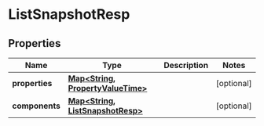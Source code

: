 

# ListSnapshotResp


## Properties

| Name | Type | Description | Notes |
|------------ | ------------- | ------------- | -------------|
|**properties** | [**Map&lt;String, PropertyValueTime&gt;**](PropertyValueTime.md) |  |  [optional] |
|**components** | [**Map&lt;String, ListSnapshotResp&gt;**](ListSnapshotResp.md) |  |  [optional] |



